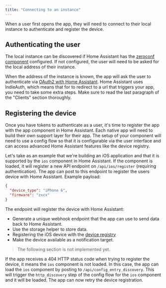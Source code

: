 ```yaml
---
title: "Connecting to an instance"
---
```


When a user first opens the app, they will need to connect to their local instance to authenticate and register the device.

## Authenticating the user

The local instance can be discovered if Home Assistant has the [zeroconf component] configured. If not configured, the user will need to be asked for the local address of their instance.

When the address of the instance is known, the app will ask the user to authenticate via [OAuth2 with Home Assistant]. Home Assistant uses IndieAuth, which means that for to redirect to a url that triggers your app, you need to take some extra steps. Make sure to read the last paragraph of the "Clients" section thoroughly.

## Registering the device

Once you have tokens to authenticate as a user, it's time to register the app with the app component in Home Assistant. Each native app will need to build their own support layer for their app. The setup of your component will need to use a config flow so that it is configurable via the user interface and can access advanced Home Assistant features like the device registry.

Let's take as an example that we're building an iOS application and that it is supported by the `ios` component in Home Assistant. If the component is loaded, it will register a new API endpoint on `/api/ios/register` (requiring authentication). The app can post to this endpoint to register the users device with Home Assistant. Example payload:

```json
{
  "device_type": "iPhone 6",
  "firmware": "zxcx"
}
```

The endpoint will register the device with Home Assistant:

 - Generate a unique webhook endpoint that the app can use to send data back to Home Assistant.
 - Use the storage helper to store data.
 - Registering the iOS device with the [device registry](device_registry_index)
 - Make the device available as a notification target.

> The following section is not implemented yet.

If the app receives a 404 HTTP status code when trying to register the device, it means the `ios` component is not loaded. In this case, the app can load the `ios` component by posting to `/api/config_entry_discovery`. This will trigger the `http_discovery` step of the config flow for the `ios` component and it will be loaded. The app can now retry the device registration.

[zeroconf component]: https://www.home-assistant.io/components/zeroconf
[OAuth2 with Home Assistant]: auth_api
